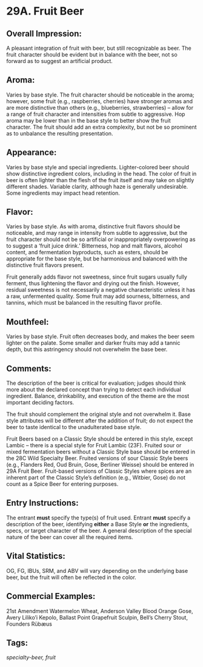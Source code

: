 # 29A. Fruit Beer

## Overall Impression: 

A pleasant integration of fruit with beer, but still recognizable as beer. The fruit character should be evident but in balance with the beer, not so forward as to suggest an artificial product.

## Aroma: 

Varies by base style. The fruit character should be noticeable in the aroma; however, some fruit (e.g., raspberries, cherries) have stronger aromas and are more distinctive than others (e.g., blueberries, strawberries) – allow for a range of fruit character and intensities from subtle to aggressive. Hop aroma may be lower than in the base style to better show the fruit character. The fruit should add an extra complexity, but not be so prominent as to unbalance the resulting presentation. 

## Appearance: 

Varies by base style and special ingredients. Lighter-colored beer should show distinctive ingredient colors, including in the head. The color of fruit in beer is often lighter than the flesh of the fruit itself and may take on slightly different shades. Variable clarity, although haze is generally undesirable. Some ingredients may impact head retention.

## Flavor: 

Varies by base style. As with aroma, distinctive fruit flavors should be noticeable, and may range in intensity from subtle to aggressive, but the fruit character should not be so artificial or inappropriately overpowering as to suggest a ‘fruit juice drink.’ Bitterness, hop and malt flavors, alcohol content, and fermentation byproducts, such as esters, should be appropriate for the base style, but be harmonious and balanced with the distinctive fruit flavors present.

Fruit generally adds flavor not sweetness, since fruit sugars usually fully ferment, thus lightening the flavor and drying out the finish. However, residual sweetness is not necessarily a negative characteristic unless it has a raw, unfermented quality. Some fruit may add sourness, bitterness, and tannins, which must be balanced in the resulting flavor profile.

## Mouthfeel: 

Varies by base style. Fruit often decreases body, and makes the beer seem lighter on the palate. Some smaller and darker fruits may add a tannic depth, but this astringency should not overwhelm the base beer.

## Comments: 

The description of the beer is critical for evaluation; judges should think more about the declared concept than trying to detect each individual ingredient. Balance, drinkability, and execution of the theme are the most important deciding factors. 

The fruit should complement the original style and not overwhelm it. Base style attributes will be different after the addition of fruit; do not expect the beer to taste identical to the unadulterated base style.

Fruit Beers based on a Classic Style should be entered in this style, except Lambic – there is a special style for Fruit Lambic (23F). Fruited sour or mixed fermentation beers without a Classic Style base should be entered in the 28C Wild Specialty Beer. Fruited versions of sour Classic Style beers (e.g., Flanders Red, Oud Bruin, Gose, Berliner Weisse) should be entered in 29A Fruit Beer. Fruit-based versions of Classic Styles where spices are an inherent part of the Classic Style’s definition (e.g., Witbier, Gose) do not count as a Spice Beer for entering purposes.

## Entry Instructions: 

The entrant **must** specify the type(s) of fruit used. Entrant **must** specify a description of the beer, identifying **either** a Base Style **or** the ingredients, specs, or target character of the beer. A general description of the special nature of the beer can cover all the required items. 

## Vital Statistics: 

OG, FG, IBUs, SRM, and ABV will vary depending on the underlying base beer, but the fruit will often be reflected in the color.

## Commercial Examples: 

21st Amendment Watermelon Wheat, Anderson Valley Blood Orange Gose, Avery Liliko’i Kepolo, Ballast Point Grapefruit Sculpin, Bell’s Cherry Stout, Founders Rübæus

## Tags: 

_specialty-beer, fruit_

